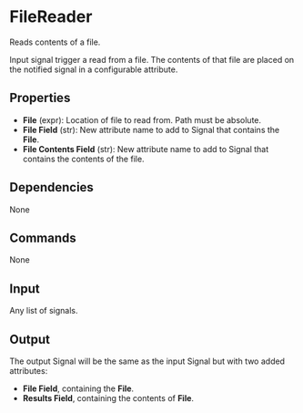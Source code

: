 FileReader
==========

Reads contents of a file.

Input signal trigger a read from a file. The contents of that file are placed on the notified signal in a configurable attribute.

Properties
----------

-   **File** (expr): Location of file to read from. Path must be absolute.
-   **File Field** (str): New attribute name to add to Signal that contains the **File**.
-   **File Contents Field** (str): New attribute name to add to Signal that contains the contents of the file.

Dependencies
------------
None

Commands
--------
None

Input
-----
Any list of signals.

Output
------
The output Signal will be the same as the input Signal but with two added attributes:
-  **File Field**, containing the **File**.
-  **Results Field**, containing the contents of **File**.
